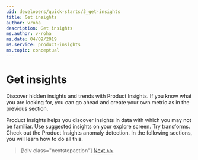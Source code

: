 ```yaml
---
uid: developers/quick-starts/3_get-insights
title: Get insights
author: vroha
description: Get insights
ms.author: v-roha
ms.date: 04/09/2019
ms.service: product-insights
ms.topic: conceptual
---
```

# Get insights

Discover hidden insights and trends with Product Insights. If you know what you are looking for, you can go ahead and create your own metric as in the previous section. 

Product Insights helps you discover insights in data with which you may not be familiar. Use suggested insights on your explore screen. Try transforms. Check out the Product Insights anomaly detection. In the following sections, you will learn how to do all this.

> [!div class="nextstepaction"]
> [Next >>](3_1_use-suggestions.md)



